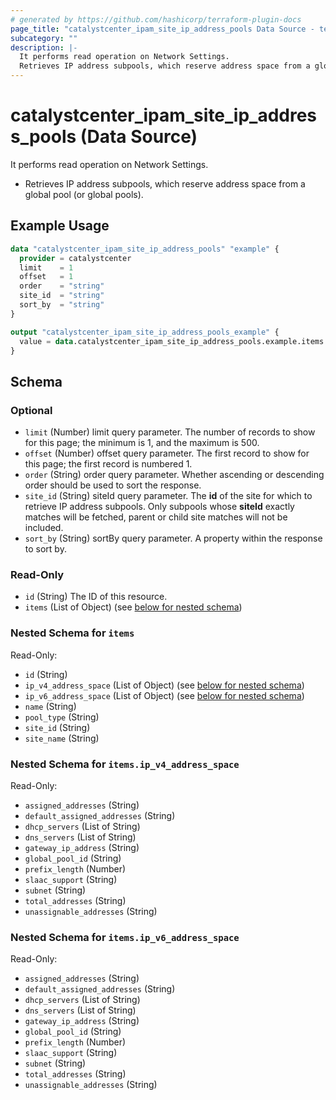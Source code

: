```yaml
---
# generated by https://github.com/hashicorp/terraform-plugin-docs
page_title: "catalystcenter_ipam_site_ip_address_pools Data Source - terraform-provider-catalystcenter"
subcategory: ""
description: |-
  It performs read operation on Network Settings.
  Retrieves IP address subpools, which reserve address space from a global pool (or global pools).
---
```


# catalystcenter_ipam_site_ip_address_pools (Data Source)

It performs read operation on Network Settings.

- Retrieves IP address subpools, which reserve address space from a global pool (or global pools).

## Example Usage

```terraform
data "catalystcenter_ipam_site_ip_address_pools" "example" {
  provider = catalystcenter
  limit    = 1
  offset   = 1
  order    = "string"
  site_id  = "string"
  sort_by  = "string"
}

output "catalystcenter_ipam_site_ip_address_pools_example" {
  value = data.catalystcenter_ipam_site_ip_address_pools.example.items
}
```

<!-- schema generated by tfplugindocs -->
## Schema

### Optional

- `limit` (Number) limit query parameter. The number of records to show for this page; the minimum is 1, and the maximum is 500.
- `offset` (Number) offset query parameter. The first record to show for this page; the first record is numbered 1.
- `order` (String) order query parameter. Whether ascending or descending order should be used to sort the response.
- `site_id` (String) siteId query parameter. The **id** of the site for which to retrieve IP address subpools. Only subpools whose **siteId** exactly matches will be fetched, parent or child site matches will not be included.
- `sort_by` (String) sortBy query parameter. A property within the response to sort by.

### Read-Only

- `id` (String) The ID of this resource.
- `items` (List of Object) (see [below for nested schema](#nestedatt--items))

<a id="nestedatt--items"></a>
### Nested Schema for `items`

Read-Only:

- `id` (String)
- `ip_v4_address_space` (List of Object) (see [below for nested schema](#nestedobjatt--items--ip_v4_address_space))
- `ip_v6_address_space` (List of Object) (see [below for nested schema](#nestedobjatt--items--ip_v6_address_space))
- `name` (String)
- `pool_type` (String)
- `site_id` (String)
- `site_name` (String)

<a id="nestedobjatt--items--ip_v4_address_space"></a>
### Nested Schema for `items.ip_v4_address_space`

Read-Only:

- `assigned_addresses` (String)
- `default_assigned_addresses` (String)
- `dhcp_servers` (List of String)
- `dns_servers` (List of String)
- `gateway_ip_address` (String)
- `global_pool_id` (String)
- `prefix_length` (Number)
- `slaac_support` (String)
- `subnet` (String)
- `total_addresses` (String)
- `unassignable_addresses` (String)


<a id="nestedobjatt--items--ip_v6_address_space"></a>
### Nested Schema for `items.ip_v6_address_space`

Read-Only:

- `assigned_addresses` (String)
- `default_assigned_addresses` (String)
- `dhcp_servers` (List of String)
- `dns_servers` (List of String)
- `gateway_ip_address` (String)
- `global_pool_id` (String)
- `prefix_length` (Number)
- `slaac_support` (String)
- `subnet` (String)
- `total_addresses` (String)
- `unassignable_addresses` (String)
